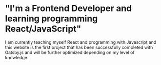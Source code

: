 
<h1> "I'm a Frontend Developer and learning programming React/JavaScript" </h1>

I am currently teaching myself React and programming with Javascript and this website is the first project that has been successfully completed with Gatsby.js and will be further optimized depending on my level of knowledge.
